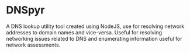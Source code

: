 # DNSpyr
A DNS lookup utility tool created using NodeJS, use for resolving network addresses to domain names and vice-versa. Useful for resolving networking issues related to DNS and enumerating information useful for network assessments. 
